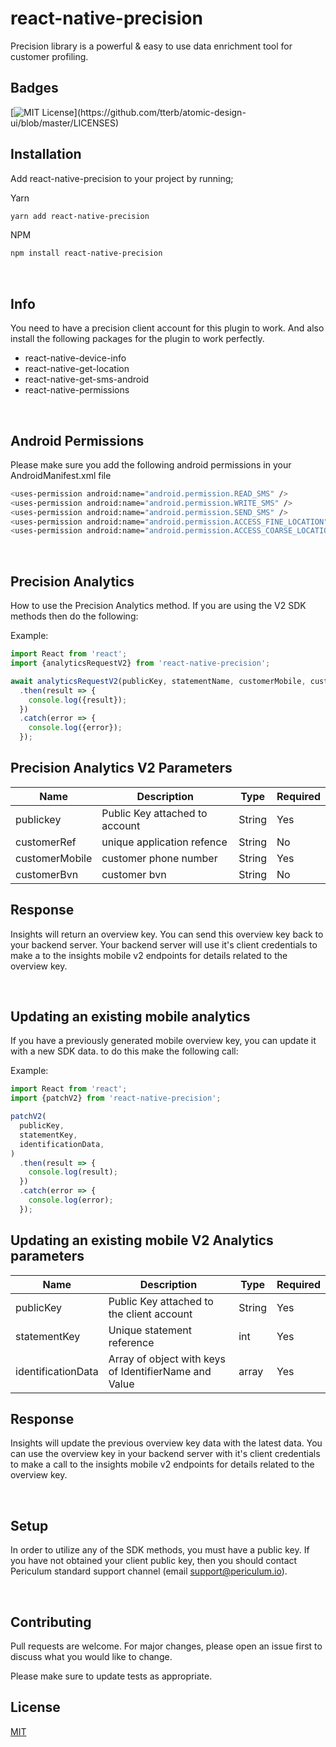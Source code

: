 # react-native-precision

Precision library is a powerful & easy to use data enrichment tool for customer profiling.

## Badges

[![MIT License](https://img.shields.io/apm/l/atomic-design-ui.svg?)](https://github.com/tterb/atomic-design-ui/blob/master/LICENSES)

## Installation

Add react-native-precision to your project by running;

Yarn

```bash
yarn add react-native-precision
```

NPM

```bash
npm install react-native-precision
```

&nbsp;

## Info

You need to have a precision client account for this plugin to work. And also install the following packages for the plugin to work perfectly.

- react-native-device-info
- react-native-get-location
- react-native-get-sms-android
- react-native-permissions

&nbsp;

## Android Permissions

Please make sure you add the following android permissions in your AndroidManifest.xml file

```bash
<uses-permission android:name="android.permission.READ_SMS" />
<uses-permission android:name="android.permission.WRITE_SMS" />
<uses-permission android:name="android.permission.SEND_SMS" />
<uses-permission android:name="android.permission.ACCESS_FINE_LOCATION"/>
<uses-permission android:name="android.permission.ACCESS_COARSE_LOCATION"/>
```

&nbsp;

## Precision Analytics 

How to use the Precision Analytics method.
If you are using the V2 SDK methods then do the following:

Example:

```javascript
import React from 'react';
import {analyticsRequestV2} from 'react-native-precision';

await analyticsRequestV2(publicKey, statementName, customerMobile, customerBvn)
  .then(result => {
    console.log({result});
  })
  .catch(error => {
    console.log({error});
  });
```

## Precision Analytics V2 Parameters

| Name           | Description                                             | Type   | Required |
| -------------- | ------------------------------------------------------- | ------ | --------|
| publickey      | Public Key attached to account                          | String | Yes     |
| customerRef    | unique application refence                              | String | No      |
| customerMobile | customer phone number                                   | String | Yes     |
| customerBvn    | customer bvn                                            | String | No      |


## Response 
Insights will return an overview key.
You can send this overview key back to your backend server. Your backend server will use it's client credentials to make a to the insights mobile v2 endpoints for details related to the overview key.

&nbsp;
&nbsp;

## Updating an existing mobile analytics

If you have a previously generated mobile overview key, you can update it with a new SDK data. to do this make the following call:

Example:

```javascript
import React from 'react';
import {patchV2} from 'react-native-precision';

patchV2(
  publicKey,
  statementKey,
  identificationData,
)
  .then(result => {
    console.log(result);
  })
  .catch(error => {
    console.log(error);
  });
```

## Updating an existing mobile V2 Analytics parameters

| Name               | Description                                           | Type   | Required |
| ------------------ | ----------------------------------------------------- | ------ | -------- |
| publicKey          | Public Key attached to the client account             | String | Yes      |
| statementKey       | Unique statement reference                            | int    | Yes      |
| identificationData | Array of object with keys of IdentifierName and Value | array  | Yes      |


## Response 
Insights will update the previous overview key data with the latest data.
You can use the overview key in your backend server with it's client credentials to make a call to the insights mobile v2 endpoints for details related to the overview key.

&nbsp;
&nbsp;

## Setup

In order to utilize any of the SDK methods, you must have a public key. If you have not obtained your client public key, then you should contact Periculum standard support channel (email support@periculum.io).


&nbsp;

## Contributing

Pull requests are welcome. For major changes, please open an issue first to discuss what you would like to change.

Please make sure to update tests as appropriate.

## License

[MIT](https://choosealicense.com/licenses/mit/)
